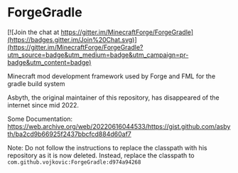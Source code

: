 ForgeGradle
===========

[![Join the chat at https://gitter.im/MinecraftForge/ForgeGradle](https://badges.gitter.im/Join%20Chat.svg)](https://gitter.im/MinecraftForge/ForgeGradle?utm_source=badge&utm_medium=badge&utm_campaign=pr-badge&utm_content=badge)

Minecraft mod development framework used by Forge and FML for the gradle build system

Asbyth, the original maintainer of this repository, has disappeared of the internet since mid 2022. 

Some Documentation:
https://web.archive.org/web/20220616044533/https://gist.github.com/asbyth/ba2cd9b66925f2437bbcfcd884d60af7

Note:
Do not follow the instructions to replace the classpath with his repository as it is now deleted.
Instead, replace the classpath to ``com.github.vojkovic:ForgeGradle:d974a94268``
